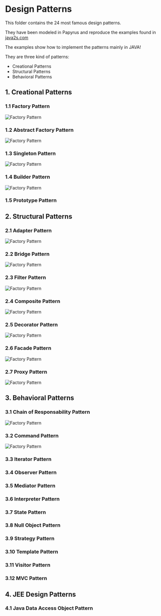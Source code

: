 # Design Patterns

This folder contains the 24 most famous design patterns.

They have been modeled in Papyrus and reproduce the examples found in [java2s.com](http://www.java2s.com/Tutorials/Java/Java_Design_Patterns/0100__Java_Decorator_Pattern.htm) 

The examples show how to implement the patterns mainly in JAVA!

They are three kind of patterns:

* Creational Patterns
* Structural Patterns
* Behavioral Patterns

## 1. Creational Patterns

### 1.1 Factory Pattern
![Factory Pattern](./resources/diagrams/FactoryPattern.PNG)
### 1.2 Abstract Factory Pattern
![Factory Pattern](./resources/diagrams/AbstractFactoryPattern.PNG)
### 1.3 Singleton Pattern
![Factory Pattern](./resources/diagrams/SingletonPattern.PNG)
### 1.4 Builder Pattern
![Factory Pattern](./resources/diagrams/BuilderPattern.PNG)
### 1.5 Prototype Pattern


## 2. Structural Patterns
### 2.1 Adapter Pattern
![Factory Pattern](./resources/diagrams/AdapterPattern.PNG)
### 2.2 Bridge Pattern
![Factory Pattern](./resources/diagrams/BridgePattern.PNG)
### 2.3 Filter Pattern
![Factory Pattern](./resources/diagrams/FilterPattern.PNG)
### 2.4 Composite Pattern
![Factory Pattern](./resources/diagrams/CompositePattern.PNG)
### 2.5 Decorator Pattern
![Factory Pattern](./resources/diagrams/DecoratorPattern.PNG)
### 2.6 Facade Pattern
![Factory Pattern](./resources/diagrams/FacadePattern.PNG)
### 2.7 Proxy Pattern
![Factory Pattern](./resources/diagrams/ProxyPattern.PNG)

## 3. Behavioral Patterns
### 3.1 Chain of Responsability Pattern
![Factory Pattern](./resources/diagrams/ChainOfResponsabilityPattern.PNG)
### 3.2 Command Pattern
![Factory Pattern](./resources/diagrams/CommandPattern.PNG)
### 3.3 Iterator Pattern
### 3.4 Observer Pattern
### 3.5 Mediator Pattern
### 3.6 Interpreter Pattern 
### 3.7 State Pattern
### 3.8 Null Object Pattern 
### 3.9 Strategy Pattern
### 3.10 Template Pattern
### 3.11 Visitor Pattern
### 3.12 MVC Pattern

## 4. JEE Design Patterns
### 4.1 Java Data Access Object Pattern
